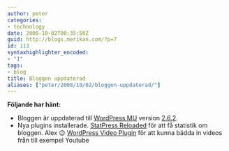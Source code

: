 ```yaml
---
author: peter
categories:
- technology
date: 2008-10-02T00:35:50Z
guid: http://blogs.merikan.com/?p=7
id: 113
syntaxhighlighter_encoded:
- "1"
tags:
- blog
title: Bloggen uppdaterad
aliases: ["peter/2008/10/02/bloggen-uppdaterad/"]
---
```


**Följande har hänt:**

  * Bloggen är uppdaterad till [WordPress MU](http://mu.wordpress.org/) version [2.6.2](http://wordpress.org/development/2008/09/wordpress-262/).
  * Nya plugins installerade. 
    [StatPress Reloaded](http://wordpress.org/extend/plugins/statpress-reloaded/) för att få statistik om bloggen. Alex 😉
    [WordPress Video Plugin](http://wordpress.org/extend/plugins/wordpress-video-plugin/) för att kunna bädda in videos från till exempel Youtube
